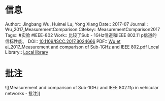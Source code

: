 # 信息
Author:: Jingbang Wu, Huimei Lu, Yong Xiang
Date:: 2017-07
Journal:: Wu_2017_MeasurementComparison
Citekey:: MeasurementComparison2017
Tags:: #实验 #IEEE-802 
Work:: 比较了Sub - 1GHz信道和IEEE 802.11 p信道的信标性能。
DOI:: [10.1109/ISCC.2017.8024666](https://doi.org/10.1109/ISCC.2017.8024666)
PDF:: [Wu et al_2017_Measurement and comparison of Sub-1GHz and IEEE 802.pdf](zotero://open-pdf/library/items/Y3ZVW3PS)
Local Library:: [Local library](zotero://select/items/1_69SN3LRP)

# 批注
![[Measurement and comparison of Sub-1GHz and IEEE 802.11p in vehicular networks - 批注]]